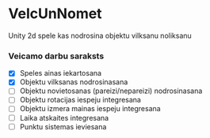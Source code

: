 # VelcUnNomet
Unity 2d spele kas nodrosina objektu vilksanu noliksanu

### Veicamo darbu saraksts
- [x] Speles ainas iekartosana
- [x] Objektu vilksanas nodrosinasana
- [ ] Objektu novietosanas (pareizi/nepareizi) nodrosinasana
- [ ] Objektu rotacijas iespeju integresana
- [ ] Objektu izmera mainas iespeju integresana
- [ ] Laika atskaites integresana
- [ ] Punktu sistemas ieviesana

